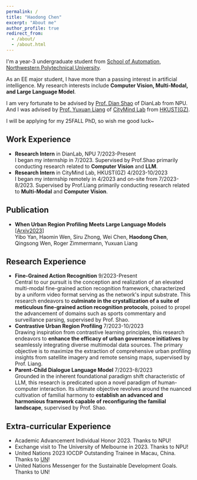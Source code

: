 ```yaml
---
permalink: /
title: "Haodong Chen"
excerpt: "About me"
author_profile: true
redirect_from: 
  - /about/
  - /about.html
---
```


I'm a year-3 undergraduate student from [School of Automation](https://zdhxy.nwpu.edu.cn/), [Northwestern Polytechnical University](https://www.nwpu.edu.cn/). 

As an EE major student, I have more than a passing interest in artificial intelligence. My research interests include **Computer Vision, Multi-Modal, and Large Language Model**.

I am very fortunate to be advised by [Prof. Dian Shao](https://scholar.google.com/citations?user=amxDSLoAAAAJ&hl=en) of DianLab from NPU. And I was advised by [Prof. Yuxuan Liang](https://scholar.google.com/citations?user=n9cODgcAAAAJ) of [CityMind Lab](https://citymind.top/) from [HKUST(GZ)](https://www.hkust-gz.edu.cn/).

I will be applying for my 25FALL PhD, so wish me good luck~




Work Experience
------
- **Research Intern** in DianLab, NPU 7/2023-Present<br>
I began my internship in 7/2023. Supervised by Prof.Shao primarily conducting research related to **Computer Vision** and **LLM**.
- **Research Intern** in CityMind Lab, HKUST(GZ) 4/2023-10/2023<br>
I began my internship remotely in 4/2023 and on-site from 7/2023-8/2023. Supervised by Prof.Liang primarily conducting research related to **Multi-Modal** and **Computer Vision**.

Publication
------
- **When Urban Region Profiling Meets Large Language Models** [[Arxiv2023](https://arxiv.org/pdf/2310.18340.pdf)]<br>
Yibo Yan, Haomin Wen, Siru Zhong, Wei Chen, **Haodong Chen**, Qingsong Wen, Roger Zimmermann, Yuxuan Liang


Research Experience
------
- **Fine-Grained Action Recognition**    9/2023-Present<br>
Central to our pursuit is the conception and realization of an elevated multi-modal fine-grained action recognition framework, characterized by a uniform video format serving as the network's input substrate. This research endeavors to **culminate in the crystallization of a suite of meticulous fine-grained action recognition protocols**, poised to propel the advancement of domains such as sports commentary and surveillance parsing, supervised by Prof. Shao.
- **Contrastive Urban Region Profiling**             7/2023-10/2023<br>
Drawing inspiration from contrastive learning principles, this research endeavors to **enhance the efficacy of urban governance initiatives** by seamlessly integrating diverse multimodal data sources. The primary objective is to maximize the extraction of comprehensive urban profiling insights from satellite imagery and remote sensing maps, supervised by Prof. Liang.
- **Parent-Child Dialogue Language Model**           7/2023-8/2023<br>
Grounded in the inherent foundational paradigm shift characteristic of LLM, this research is predicated upon a novel paradigm of human-computer interaction. Its ultimate objective revolves around the nuanced cultivation of familial harmony to **establish an advanced and harmonious framework capable of reconfiguring the familial landscape**, supervised by Prof. Shao.


Extra-curricular Experience
------
- Academic Advancement Individual Honor 2023. Thanks to NPU!
- Exchange visit to The University of Melbourne in 2023. Thanks to NPU!
- United Nations 2023 IOCDP Outstanding Trainee in Macau, China. Thanks to [UN](https://www.un.org/en/)!
- United Nations Messenger for the Sustainable Development Goals. Thanks to UN!


